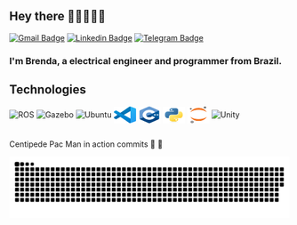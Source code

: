 ## Hey there 👩🏻‍💻👋🏻

[![Gmail Badge](https://img.shields.io/badge/-brenda.s1602@outlook.com-c14438?style=flat&logo=Gmail&logoColor=white)](mailto:brenda.s1602@outlook.com "Connect via Email")
[![Linkedin Badge](https://img.shields.io/badge/-Brenda%20Alencar-0072b1?style=flat&logo=Linkedin&logoColor=white)](https://www.linkedin.com/in/brenda-alencar-0616b8158/ "Connect on LinkedIn")
[![Telegram Badge](https://img.shields.io/badge/-@brendalencar0-0088CC?style=flat&logo=Telegram&logoColor=white)](https://t.me/brendalencar0 "Contact on Telegram")

### I'm Brenda, a electrical engineer and programmer from Brazil.

## Technologies 
<div style="display: inline-block">
  <img align="center" alt="ROS" height="30" src="http://prerelease.ros.org/static/images/noetic.png">
  <img align="center" alt="Gazebo" height="30" src="https://seeklogo.com/images/G/gazebo-logo-51C46471CA-seeklogo.com.png">
  <img align="center" alt="Ubuntu" height="30" width="40" src="https://cdn.jsdelivr.net/gh/devicons/devicon/icons/ubuntu/ubuntu-plain.svg" />
  <img align="center" alt="VSCode" height="30" width="40" src="https://raw.githubusercontent.com/devicons/devicon/master/icons/vscode/vscode-original.svg">
  <img align="center" alt="C++" height="30" width="40" src="https://raw.githubusercontent.com/devicons/devicon/master/icons/cplusplus/cplusplus-original.svg">
  <img align="center" alt="Python" height="30" width="40" src="https://raw.githubusercontent.com/devicons/devicon/master/icons/python/python-original.svg">
  <img align="center" alt="Jupyter" height="30" width="40" src="https://raw.githubusercontent.com/devicons/devicon/master/icons/jupyter/jupyter-original.svg">
  <img align="center" alt="Unity" height="30" width="40" src="https://cdn.jsdelivr.net/gh/devicons/devicon/icons/unity/unity-original.svg">

</div>

##
  
<div>
  <a>Centipede Pac Man in action commits 🐛 👾 
    
  </a>
</div>
  
<div>
  
  ![Snake animation](https://github.com/brenda1602/brenda1602/blob/output/github-contribution-grid-snake.svg)
  
</div>
